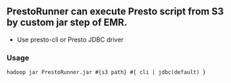 ## PrestoRunner can execute Presto script from S3 by custom jar step of EMR. 

* Use presto-cli or Presto JDBC driver

### Usage
```
hadoop jar PrestoRunner.jar #{s3 path} #{ cli | jdbc(default) }
```
